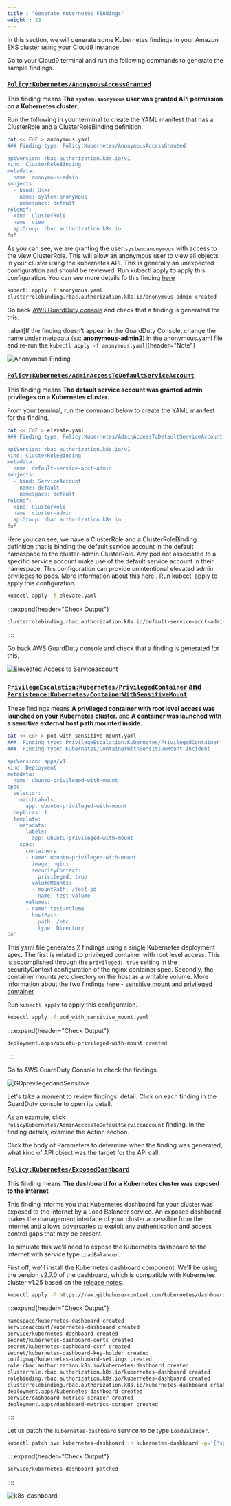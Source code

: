 ```yaml
---
title : "Generate Kubernetes Findings"
weight : 22
---
```


In this section, we will generate some Kubernetes findings in your Amazon EKS cluster using your Cloud9 instance.

Go to your Cloud9 terminal and run the following commands to generate the sample findings.

### [`Policy:Kubernetes/AnonymousAccessGranted`](https://docs.aws.amazon.com/guardduty/latest/ug/guardduty_finding-types-kubernetes.html#policy-kubernetes-anonymousaccessgranted)

This finding means **The `system:anonymous` user was granted API permission on a Kubernetes cluster.**

Run the following in your terminal to create the YAML manifest that has a ClusterRole and a ClusterRoleBinding definition.

```bash
cat << EoF > anonymous.yaml
### Finding type: Policy:Kubernetes/AnonymousAccessGranted

apiVersion: rbac.authorization.k8s.io/v1
kind: ClusterRoleBinding
metadata:
  name: anonymous-admin
subjects:
  - kind: User
    name: system:anonymous
    namespace: default
roleRef:
  kind: ClusterRole
  name: view
  apiGroup: rbac.authorization.k8s.io
EoF
```

As you can see, we are granting the user `system:anonymous` with access to the view ClusterRole. This will allow an anonymous user to view all objects in your cluster using the kubernetes API. This is generally an unexpected configuration and should be reviewed. Run kubectl apply to apply this configuration. You can see more details fo this finding [here](https://docs.aws.amazon.com/guardduty/latest/ug/guardduty_finding-types-kubernetes.html#policy-kubernetes-anonymousaccessgranted) 


```bash
kubectl apply -f anonymous.yaml
clusterrolebinding.rbac.authorization.k8s.io/anonymous-admin created
```

Go back [AWS GuardDuty console](console.aws.amazon.com/guardduty) and check that a finding is generated for this.

::alert[If the finding doesn’t appear in the GuardDuty Console, change the name under metadata (ex: **anonymous-admin2**) in the anonymous.yaml file and re-run the `kubectl apply -f anonymous.yaml`]{header="Note"}


![Anonymous Finding](/static/images/detective-controls/AnonFinding.png)


### [`Policy:Kubernetes/AdminAccessToDefaultServiceAccount`](https://docs.aws.amazon.com/guardduty/latest/ug/guardduty_finding-types-kubernetes.html#policy-kubernetes-adminaccesstodefaultserviceaccount)

This finding means **The default service account was granted admin privileges on a Kubernetes cluster.**

From your terminal, run the command below to create the YAML manifest for the finding.


```bash
cat << EoF > elevate.yaml
### Finding type: Policy:Kubernetes/AdminAccessToDefaultServiceAccount

apiVersion: rbac.authorization.k8s.io/v1
kind: ClusterRoleBinding
metadata:
  name: default-service-acct-admin
subjects:
  - kind: ServiceAccount
    name: default
    namespace: default
roleRef:
  kind: ClusterRole
  name: cluster-admin
  apiGroup: rbac.authorization.k8s.io
EoF
```

Here you can see, we have a ClusterRole and a ClusterRoleBinding definition that is binding the default service account in the default namespace to the cluster-admin ClusterRole. Any pod not associated to a specific service account make use of the default service account in their namespace. This configuration can provide unintentional elevated admin privileges to pods. More information about this [here](https://docs.aws.amazon.com/guardduty/latest/ug/guardduty_finding-types-kubernetes.html#policy-kubernetes-adminaccesstodefaultserviceaccount)
. Run kubectl apply to apply this configuration.

```bash
kubectl apply -f elevate.yaml
```

::::expand{header="Check Output"}
```bash
clusterrolebinding.rbac.authorization.k8s.io/default-service-acct-admin created
```
::::

Go back AWS GuardDuty console and check that a finding is generated for this.


![Eleveated Access to Serviceaccount](/static/images/detective-controls/eleveatedaccesstoserviceaccount.png)


### [`PrivilegeEscalation:Kubernetes/PrivilegedContainer` and `Persistence:Kubernetes/ContainerWithSensitiveMount`](https://docs.aws.amazon.com/guardduty/latest/ug/guardduty_finding-types-kubernetes.html)

These findings means **A privileged container with root level access was launched on your Kubernetes cluster.** and **A container was launched with a sensitive external host path mounted inside.**


```bash
cat << EoF > pod_with_sensitive_mount.yaml
###  Finding type: PrivilegeEscalation:Kubernetes/PrivilegedContainer
###  Finding type: Kubernetes/ContainerWithSensitiveMount Incident

apiVersion: apps/v1
kind: Deployment
metadata:
  name: ubuntu-privileged-with-mount
spec:
  selector:
    matchLabels:
      app: ubuntu-privileged-with-mount
  replicas: 1
  template:
    metadata:
      labels:
        app: ubuntu-privileged-with-mount
    spec:
      containers:
      - name: ubuntu-privileged-with-mount
        image: nginx
        securityContext:
          privileged: true
        volumeMounts:
        - mountPath: /test-pd
          name: test-volume
      volumes:
      - name: test-volume
        hostPath:
          path: /etc
          type: Directory
EoF
```


This yaml file generates 2 findings using a single Kubernetes deployment spec. The first is related to privileged container with root level access. This is accomplished through the `privileged: true` setting in the securityContext configuration of the nginx container spec. Secondly, the container mounts /etc directory on the host as a writable volume. More information about the two findings here - [sensitive mount](https://docs.aws.amazon.com/guardduty/latest/ug/guardduty_finding-types-kubernetes.html#persistence-kubernetes-containerwithsensitivemount)
and [privileged container](https://docs.aws.amazon.com/guardduty/latest/ug/guardduty_finding-types-kubernetes.html#privilegeescalation-kubernetes-privilegedcontainer)


Run `kubectl apply` to apply this configuration.

```bash
kubectl apply -f pod_with_sensitive_mount.yaml
```

::::expand{header="Check Output"}
```bash
deployment.apps/ubuntu-privileged-with-mount created
```
::::


Go to AWS GuardDuty Console to check the findings.

![GDprevilegedandSensitive](/static/images/detective-controls/GDprevilegedandSensitive.png)


Let's take a moment to review findings' detail. Click on each finding in the GuardDuty console to open its detail.

As an example, click `PolicyKubernetes/AdminAccessToDefaultServiceAccount` finding. In the finding details, examine the Action section.

Click the body of Parameters to determine when the finding was generated, what kind of API object was the target for the API call.


### [`Policy:Kubernetes/ExposedDashboard`](https://docs.aws.amazon.com/guardduty/latest/ug/guardduty_finding-types-kubernetes.html#persistence-kubernetes-containerwithsensitivemount)

This finding means **The dashboard for a Kubernetes cluster was exposed to the internet**

This finding informs you that Kubernetes dashboard for your cluster was exposed to the internet by a Load Balancer service. An exposed dashboard makes the management interface of your cluster accessible from the internet and allows adversaries to exploit any authentication and access control gaps that may be present.

To simulate this we'll need to expose the Kubernetes dashboard to the Internet with service type `LoadBalancer`.

First off, we'll install the Kubernetes dashboard component. We'll be using the version v2.7.0 of the dashboard, which is compatible with Kubernetes cluster v1.25 based on the [release notes](https://github.com/kubernetes/dashboard/releases/tag/v2.7.0).

```bash
kubectl apply -f https://raw.githubusercontent.com/kubernetes/dashboard/v2.7.0/aio/deploy/recommended.yaml
```


::::expand{header="Check Output"}
```bash
namespace/kubernetes-dashboard created
serviceaccount/kubernetes-dashboard created
service/kubernetes-dashboard created
secret/kubernetes-dashboard-certs created
secret/kubernetes-dashboard-csrf created
secret/kubernetes-dashboard-key-holder created
configmap/kubernetes-dashboard-settings created
role.rbac.authorization.k8s.io/kubernetes-dashboard created
clusterrole.rbac.authorization.k8s.io/kubernetes-dashboard created
rolebinding.rbac.authorization.k8s.io/kubernetes-dashboard created
clusterrolebinding.rbac.authorization.k8s.io/kubernetes-dashboard created
deployment.apps/kubernetes-dashboard created
service/dashboard-metrics-scraper created
deployment.apps/dashboard-metrics-scraper created
```
::::

Let us patch the `kubernetes-dashboard` service to be type `LoadBalancer`.

```bash
kubectl patch svc kubernetes-dashboard -n kubernetes-dashboard -p='{"spec": {"type": "LoadBalancer"}}'
```

::::expand{header="Check Output"}
```bash
service/kubernetes-dashboard patched
```
::::


![k8s-dashboard](/static/images/detective-controls/k8s-dashboard.png)

